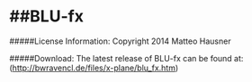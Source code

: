 ##BLU-fx
======

#####License Information:
Copyright 2014 Matteo Hausner

#####Download:
The latest release of BLU-fx can be found at: (http://bwravencl.de/files/x-plane/blu_fx.htm)
